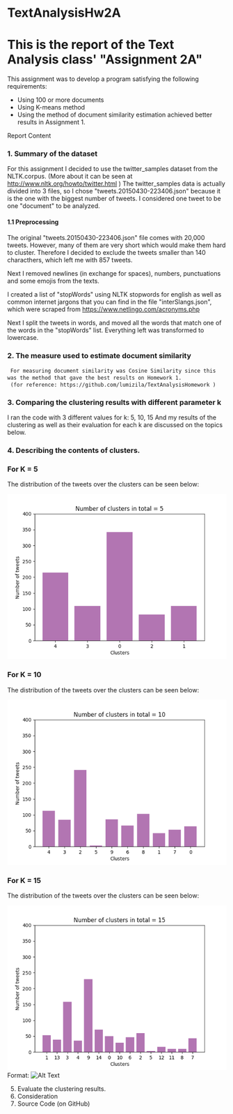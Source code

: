 # TextAnalysisHw2A

# This is the report of the Text Analysis class' "Assignment 2A"

This assignment was to develop a program satisfying the following requirements:
- Using 100 or more documents
- Using K-means method
- Using the method of document similarity estimation achieved better results in Assignment 1.  

Report
Content
  ### 1. Summary of the dataset
  
  For this assignment I decided to use the twitter_samples dataset from the NLTK.corpus. (More about it can be seen at http://www.nltk.org/howto/twitter.html )
  The twitter_samples data is actually divided into 3 files, so I chose "tweets.20150430-223406.json" because it is the one with the biggest number of tweets.
  I considered one tweet to be one "document" to be analyzed. 
  
  #### 1.1 Preprocessing 
    
   The original "tweets.20150430-223406.json" file comes with 20,000 tweets. However, many of them are very short which would make them hard to cluster. 
   Therefore I decided to exclude the tweets smaller than 140 characthers, which left me with 857 tweets. 
    
   Next I removed newlines (in exchange for spaces), numbers, punctuations and some emojis from the texts.  
    
   I created a list of "stopWords" using NLTK stopwords for english as well as common internet jargons that you can find in the file "interSlangs.json", which were scraped from https://www.netlingo.com/acronyms.php  
    
   Next I split the tweets in words, and moved all the words that match one of the words in the "stopWords" list. Everything left was transformed to lowercase. 
  
  ### 2. The measure used to estimate document similarity
     
     For measuring document similarity was Cosine Similarity since this was the method that gave the best results on Homework 1.
     (for reference: https://github.com/lumizila/TextAnalysisHomework ) 
    
  ### 3. Comparing the clustering results with different parameter k
  
  I ran the code with 3 different values for k: 5, 10, 15
  And my results of the clustering as well as their evaluation for each k are discussed on the topics below. 
  
  ### 4. Describing the contents of clusters.
  
  ### For K = 5
    
The distribution of the tweets over the clusters can be seen below:
    
  ![GitHub Logo](/K5.png)

  ### For K = 10
  
The distribution of the tweets over the clusters can be seen below:

  ![GitHub Logo](/K10.png)
    
  ### For K = 15
 
The distribution of the tweets over the clusters can be seen below:

  ![GitHub Logo](/K15.png)
  Format: ![Alt Text](url)
  
  5. Evaluate the clustering results.
  6. Consideration 
  7. Source Code  (on GitHub)
